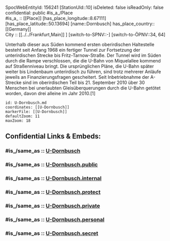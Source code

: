 ﻿---
location:
- 50.13694
- 8.67111
mapmarker: subway
mapzoom:
- 8
- 18
tags:
- geo/station/subway
type: Station
---

SpocWebEntityId: 156241
[StationUId::10] 
isDeleted: false
isReadOnly: false
confidential: public
#is_a_/Place  
#is_a_ :: [[Place]] 
[has_place_longitude::8.67111] 
[has_place_latitude::50.13694] 
[name::Dornbusch] 
has_place_country:: [[Germany]]  
City :: [[../../Frankfurt,Main]] ] 
[switch-to-SPNV::-] 
[switch-to-ÖPNV::34, 64] 

Unterhalb dieser aus Süden kommend ersten oberirdischen Haltestelle besteht seit Anfang 1968 ein fertiger Tunnel zur Fortsetzung der unterirdischen Strecke bis Fritz-Tarnow-Straße. Der Tunnel wird im Süden durch die Rampe verschlossen, die die U-Bahn von Miquelallee kommend auf Straßenniveau bringt. Die ursprünglichen Pläne, die U-Bahn später weiter bis Lindenbaum unterirdisch zu führen, sind trotz mehrerer Anläufe jeweils an Finanzierungsfragen gescheitert. Seit Inbetriebnahme der A-Strecke sind im oberirdischen Teil bis 21. September 2010 über 30 Menschen bei unerlaubten Gleisüberquerungen durch die U-Bahn getötet worden, davon drei alleine im Jahr 2010.[1] 

```leaflet
id: U-Dornbusch.md
coordinates: [[U-Dornbusch]] 
markerFile: [[U-Dornbusch]] 
defaultZoom: 11 
maxZoom: 18
```


## Confidential Links & Embeds: 

### #is_/same_as :: [U-Dornbusch](U-Dornbusch.md) 

### #is_/same_as :: [U-Dornbusch.public](/_public/Earth/Continent/Europe/Europe~Central/Germany/Germany~West/Hessen/counties~Hessen/Frankfurt~Main/Stations-FFM~U/U-Dornbusch.public.md) 

### #is_/same_as :: [U-Dornbusch.internal](/_internal/Earth/Continent/Europe/Europe~Central/Germany/Germany~West/Hessen/counties~Hessen/Frankfurt~Main/Stations-FFM~U/U-Dornbusch.internal.md) 

### #is_/same_as :: [U-Dornbusch.protect](/_protect/Earth/Continent/Europe/Europe~Central/Germany/Germany~West/Hessen/counties~Hessen/Frankfurt~Main/Stations-FFM~U/U-Dornbusch.protect.md) 

### #is_/same_as :: [U-Dornbusch.private](/_private/Earth/Continent/Europe/Europe~Central/Germany/Germany~West/Hessen/counties~Hessen/Frankfurt~Main/Stations-FFM~U/U-Dornbusch.private.md) 

### #is_/same_as :: [U-Dornbusch.personal](/_personal/Earth/Continent/Europe/Europe~Central/Germany/Germany~West/Hessen/counties~Hessen/Frankfurt~Main/Stations-FFM~U/U-Dornbusch.personal.md) 

### #is_/same_as :: [U-Dornbusch.secret](/_secret/Earth/Continent/Europe/Europe~Central/Germany/Germany~West/Hessen/counties~Hessen/Frankfurt~Main/Stations-FFM~U/U-Dornbusch.secret.md)

